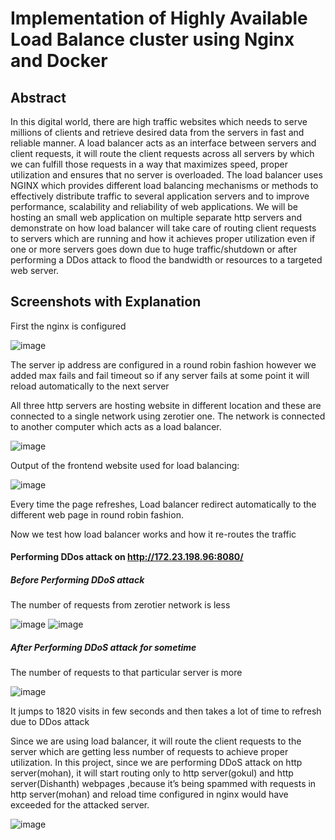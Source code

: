 # Implementation of Highly Available Load Balance cluster using Nginx and Docker

## Abstract
In this digital world, there are high traffic websites which needs to serve millions of
clients and retrieve desired data from the servers in fast and reliable manner.
A load balancer acts as an interface between servers and client requests, it will
route the client requests across all servers by which we can fulfill those requests in
a way that maximizes speed, proper utilization and ensures that no server is
overloaded.
The load balancer uses NGINX which provides different load balancing mechanisms
or methods to effectively distribute traffic to several application servers and to
improve performance, scalability and reliability of web applications.
We will be hosting an small web application on multiple separate http servers and
demonstrate on how load balancer will take care of routing client requests to
servers which are running and how it achieves proper utilization even if one or more
servers goes down due to huge traffic/shutdown or after performing a DDos attack
to flood the bandwidth or resources to a targeted web server.

## Screenshots with Explanation

First the nginx is configured

![image](https://user-images.githubusercontent.com/42903811/141833974-361e582c-7e68-425b-92d3-3e9468fbd667.png)

The server ip address are configured in a round robin fashion however we added
max fails and fail timeout so if any server fails at some point it will reload
automatically to the next server


All three http servers are hosting website in different location and these are 
connected to a single network using zerotier one. The network is connected to another 
computer which acts as a load balancer.

![image](https://user-images.githubusercontent.com/42903811/141834330-b425a9bf-b708-41c9-96f1-b2fce48c4ac3.png)

Output of the frontend website used for load balancing:

![image](https://user-images.githubusercontent.com/42903811/141834435-d28d66f6-872b-464a-bed6-d8937e2de7a2.png)

Every time the page refreshes, Load balancer redirect automatically to the different
web page in round robin fashion.

Now we test how load balancer works and how it re-routes the traffic

#### Performing DDos attack on http://172.23.198.96:8080/ 
##### Before Performing DDoS attack
The number of requests from zerotier network is less

![image](https://user-images.githubusercontent.com/42903811/141834767-bfa074ab-ef9e-4777-89b0-43f91a3a2c7b.png)
![image](https://user-images.githubusercontent.com/42903811/141834869-267f8c7a-77c4-4886-a92a-54f366bdbebf.png)

##### After Performing DDoS attack for sometime
The number of requests to that particular server is more

![image](https://user-images.githubusercontent.com/42903811/141835041-6900ba1a-6c09-42bf-b071-eb7dc76204b4.png)

It jumps to 1820 visits in few seconds and then takes a lot of time to refresh due to DDos attack

Since we are using load balancer, it will route the client requests to the server which
are getting less number of requests to achieve proper utilization.
In this project, since we are performing DDoS attack on http server(mohan), it will start
routing only to http server(gokul) and http server(Dishanth) webpages ,because it’s being
spammed with requests in http server(mohan) and reload time configured in nginx would have 
exceeded for the attacked server.

![image](https://user-images.githubusercontent.com/42903811/141835430-2b622378-3085-4dd8-95e3-2d9e5442a7b5.png)

